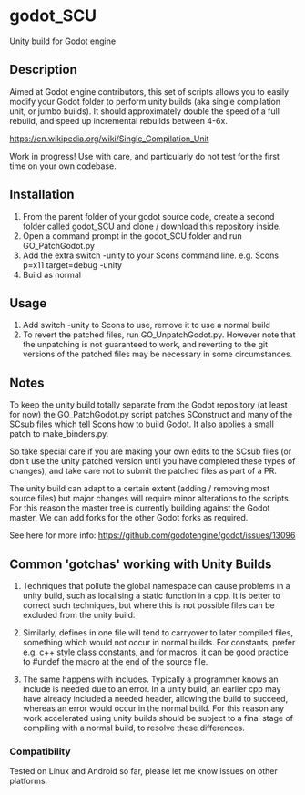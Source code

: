 # godot_SCU
Unity build for Godot engine

## Description
Aimed at Godot engine contributors, this set of scripts allows you to easily modify your Godot folder to perform unity builds (aka single compilation unit, or jumbo builds). It should approximately double the speed of a full rebuild, and speed up incremental rebuilds between 4-6x.

https://en.wikipedia.org/wiki/Single_Compilation_Unit

Work in progress! Use with care, and particularly do not test for the first time on your own codebase.

## Installation
1) From the parent folder of your godot source code, create a second folder called godot_SCU and clone / download this repository inside.
2) Open a command prompt in the godot_SCU folder and run GO_PatchGodot.py
3) Add the extra switch -unity to your Scons command line. e.g. Scons p=x11 target=debug -unity
4) Build as normal

## Usage
1) Add switch -unity to Scons to use, remove it to use a normal build
2) To revert the patched files, run GO_UnpatchGodot.py. However note that the unpatching is not guaranteed to work, and reverting to the git versions of the patched files may be necessary in some circumstances.

## Notes
To keep the unity build totally separate from the Godot repository (at least for now) the GO_PatchGodot.py script patches SConstruct and many of the SCsub files which tell Scons how to build Godot. It also applies a small patch to make_binders.py.

So take special care if you are making your own edits to the SCsub files (or don't use the unity patched version until you have completed these types of changes), and take care not to submit the patched files as part of a PR.

The unity build can adapt to a certain extent (adding / removing most source files) but major changes will require minor alterations to the scripts. For this reason the master tree is currently building against the Godot master. We can add forks for the other Godot forks as required.

See here for more info:
https://github.com/godotengine/godot/issues/13096

## Common 'gotchas' working with Unity Builds

1) Techniques that pollute the global namespace can cause problems in a unity build, such as localising a static function in a cpp. It is better to correct such techniques, but where this is not possible files can be excluded from the unity build.

2) Similarly, defines in one file will tend to carryover to later compiled files, something which would not occur in normal builds. For constants, prefer e.g. c++ style class constants, and for macros, it can be good practice to #undef the macro at the end of the source file.

3) The same happens with includes. Typically a programmer knows an include is needed due to an error. In a unity build, an earlier cpp may have already included a needed header, allowing the build to succeed, whereas an error would occur in the normal build. For this reason any work accelerated using unity builds should be subject to a final stage of compiling with a normal build, to resolve these differences.

### Compatibility
Tested on Linux and Android so far, please let me know issues on other platforms.
